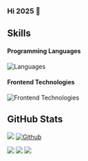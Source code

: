 ### Hi 2025 👋

<!--
**LooJee/LooJee** is a ✨ _special_ ✨ repository because its `README.md` (this file) appears on your GitHub profile.

Here are some ideas to get you started:

- 🔭 I’m currently working on ...
- 🌱 I’m currently learning ...
- 👯 I’m looking to collaborate on ...
- 🤔 I’m looking for help with ...
- 💬 Ask me about ...
- 📫 How to reach me: ...
- 😄 Pronouns: ...
- ⚡ Fun fact: ...
-->


## Skills

#### Programming Languages
![Languages](https://skillicons.dev/icons?i=c,js,go,python,rust)

#### Frontend Technologies
![Frontend Technologies](https://skillicons.dev/icons?i=vue,next,html,css,tailwind)

## GitHub Stats

![](https://visitor-badge.laobi.icu/badge?page_id=loojee.loojee) [![Github](https://img.shields.io/github/followers/loojee?label=Followers&logo=Github)](https://github.com/loojee)

  ![](https://github-profile-summary-cards.vercel.app/api/cards/profile-details?username=loojee&theme=github&layout=compact)
  ![](https://github-readme-stats-ouuan.vercel.app/api?username=loojee&show_icons=true)
  ![](https://github-readme-stats.vercel.app/api/top-langs/?username=loojee)


